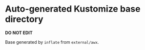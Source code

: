 # Auto-generated Kustomize base directory
**DO NOT EDIT**

Base generated by `inflate` from `external/awx`.
